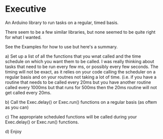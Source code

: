 # Executive

An Arduino library to run tasks on a regular, timed basis.

There seem to be a few similar libraries, but none seemed to be quite right for what I wanted.

See the Examples for how to use but here's a summary.

a) Set up a list of all the functions that you wnat called and the time schedule on which you want them to be called.  I was really thinking about tasks that need to be run every few ms, or possibly every few seconds.  The timing will not be exact, as it relies on your code calling the scheduler on a regular basis and on your routnes not taking a lot of time.  (i.e. if you have a routine that needs to be called every 20ms but you have another routine called every 1000ms but that runs for 500ms then the 20ms routine will not get called every 20ms.

b) Call the Exec.delay() or Exec.run() functions on a regular basis (as oftem as you can)

c) The appropriate scheduled functions will be called during your Exec.delay() or Exec.run() functions.

d) Enjoy
